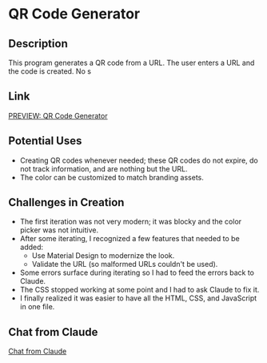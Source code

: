 # QR Code Generator

## Description

This program generates a QR code from a URL. The user enters a URL and the code is created. No s

## Link

[PREVIEW: QR Code Generator](https://corydave.github.io/websitetest/claude/qr/)

<!-- <img src="https://raw.githubusercontent.com/FortAwesome/Font-Awesome/6.x/svgs/solid/crown.svg" width="50" height="50"> -->


## Potential Uses

* Creating QR codes whenever needed; these QR codes do not expire, do not track information, and are nothing but the URL.
* The color can be customized to match branding assets.

## Challenges in Creation

* The first iteration was not very modern; it was blocky and the color picker was not intuitive.
* After some iterating, I recognized a few features that needed to be added:
    * Use Material Design to modernize the look.
    * Validate the URL (so malformed URLs couldn't be used).
* Some errors surface during iterating so I had to feed the errors back to Claude.
* The CSS stopped working at some point and I had to ask Claude to fix it.
* I finally realized it was easier to have all the HTML, CSS, and JavaScript in one file.

## Chat from Claude
[Chat from Claude](https://claude.ai/share/f0940c1c-a19b-4e5b-85b9-cc35355017b9)
